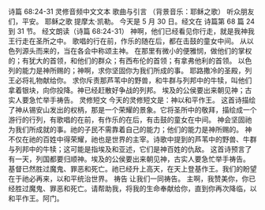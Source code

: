 诗篇 68:24-31 灵修音频中文文本
歌曲与引言
（背景音乐：耶稣之歌）
听众朋友们，平安。
耶稣之歌 提摩太·凯勒。
今天是 5 月 30 日。经文在 诗篇第 68 篇 24 到 31 节。
经文朗读（诗篇 68:24-31）
神啊，他们已经看见你行走，就是我神我王行走在圣所之中。
歌唱的行在前，作乐的随在后，都在击鼓的童女中间。
从以色列源头而来的，当在各会中称颂主神。
在那里有微小的便雅悯，做他们的掌权的；有犹大的首领，和他们的群众；有西布伦的首领；有拿弗他利的首领。
以色列的能力是神所赐的；神啊，求你坚固你为我们所成的事。
耶路撒冷的圣殿，列王必将礼物献给你。
求你斥责那芦苇中的野兽，和牛群与列邦中的牛犊，叫他们拿着银块，向你投降。神已经赶散好争战的列邦。
埃及的公侯要出来朝见神；古实人要急忙举手祷告。
灵修短文
今天的灵修短文是：神以和平作王。
这首诗描绘了神从锡安山发出的权柄，那是一个荣耀的景象。它将圣所中的敬拜，描绘成一个游行的行列，有歌唱的在前，有作乐的在后，有击鼓的童女在中间。
神会坚固祂为我们所成就的事。祂的子民不需靠着自己的能力；他们的能力是神所赐的。
神不仅在祂的百姓中得荣耀，祂也是世界的主宰。诗歌中提到的芦苇中的野兽、牛群与列邦中的牛犊；这可能是指埃及和亚述，它们是神百姓的仇敌。
这首诗预言了有一天，列国都要归顺神。埃及的公侯要出来朝见神，古实人要急忙举手祷告。
基督已然胜过魔鬼、罪恶和死亡。祂已经升上高天，在天上登基作王。我们的盼望在于祂必再来，以和平统治世界。
祷告
让我们一同祷告。
主啊，我赞美你，你已经胜过魔鬼、罪恶和死亡。请帮助我，将我的生命奉献给你，直到你再次降临，以和平作王。阿门。
